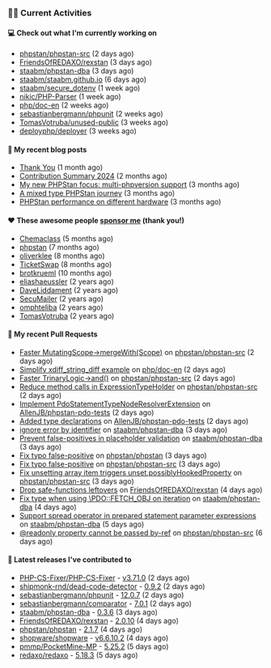 ### 👨‍💻 Current Activities


#### 💻 Check out what I'm currently working on

- [phpstan/phpstan-src](https://github.com/phpstan/phpstan-src) (2 days ago)
- [FriendsOfREDAXO/rexstan](https://github.com/FriendsOfREDAXO/rexstan) (3 days ago)
- [staabm/phpstan-dba](https://github.com/staabm/phpstan-dba) (3 days ago)
- [staabm/staabm.github.io](https://github.com/staabm/staabm.github.io) (6 days ago)
- [staabm/secure_dotenv](https://github.com/staabm/secure_dotenv) (1 week ago)
- [nikic/PHP-Parser](https://github.com/nikic/PHP-Parser) (1 week ago)
- [php/doc-en](https://github.com/php/doc-en) (2 weeks ago)
- [sebastianbergmann/phpunit](https://github.com/sebastianbergmann/phpunit) (2 weeks ago)
- [TomasVotruba/unused-public](https://github.com/TomasVotruba/unused-public) (3 weeks ago)
- [deployphp/deployer](https://github.com/deployphp/deployer) (3 weeks ago)


#### 📜 My recent blog posts

- [Thank You](https://staabm.github.io/2025/01/24/thank-you.html) (1 month ago)
- [Contribution Summary 2024](https://staabm.github.io/2024/12/11/contribution-summary-2024.html) (2 months ago)
- [My new PHPStan focus: multi-phpversion support](https://staabm.github.io/2024/11/28/phpstan-php-version-in-scope.html) (3 months ago)
- [A mixed type PHPStan journey](https://staabm.github.io/2024/11/26/phpstan-mixed-types.html) (3 months ago)
- [PHPStan performance on different hardware](https://staabm.github.io/2024/11/17/phpstan-performance-on-different-hardware.html) (3 months ago)


#### ❤️ These awesome people [sponsor me](https://github.com/sponsors/staabm) (thank you!)

- [Chemaclass](https://github.com/Chemaclass) (5 months ago)
- [phpstan](https://github.com/phpstan) (7 months ago)
- [oliverklee](https://github.com/oliverklee) (8 months ago)
- [TicketSwap](https://github.com/TicketSwap) (8 months ago)
- [brotkrueml](https://github.com/brotkrueml) (10 months ago)
- [eliashaeussler](https://github.com/eliashaeussler) (2 years ago)
- [DaveLiddament](https://github.com/DaveLiddament) (2 years ago)
- [SecuMailer](https://github.com/SecuMailer) (2 years ago)
- [omphteliba](https://github.com/omphteliba) (2 years ago)
- [TomasVotruba](https://github.com/TomasVotruba) (2 years ago)


#### 🔨 My recent Pull Requests

- [Faster MutatingScope-&gt;mergeWith(Scope)](https://github.com/phpstan/phpstan-src/pull/3861) on [phpstan/phpstan-src](https://github.com/phpstan/phpstan-src) (2 days ago)
- [Simplify xdiff_string_diff example](https://github.com/php/doc-en/pull/4520) on [php/doc-en](https://github.com/php/doc-en) (2 days ago)
- [Faster TrinaryLogic-&gt;and()](https://github.com/phpstan/phpstan-src/pull/3860) on [phpstan/phpstan-src](https://github.com/phpstan/phpstan-src) (2 days ago)
- [Reduce method calls in ExpressionTypeHolder](https://github.com/phpstan/phpstan-src/pull/3859) on [phpstan/phpstan-src](https://github.com/phpstan/phpstan-src) (2 days ago)
- [Implement PdoStatementTypeNodeResolverExtension](https://github.com/AllenJB/phpstan-pdo-tests/pull/2) on [AllenJB/phpstan-pdo-tests](https://github.com/AllenJB/phpstan-pdo-tests) (2 days ago)
- [Added type declarations](https://github.com/AllenJB/phpstan-pdo-tests/pull/1) on [AllenJB/phpstan-pdo-tests](https://github.com/AllenJB/phpstan-pdo-tests) (2 days ago)
- [ignore error by identifier](https://github.com/staabm/phpstan-dba/pull/753) on [staabm/phpstan-dba](https://github.com/staabm/phpstan-dba) (3 days ago)
- [Prevent false-positives in placeholder validation](https://github.com/staabm/phpstan-dba/pull/752) on [staabm/phpstan-dba](https://github.com/staabm/phpstan-dba) (3 days ago)
- [Fix typo false-positive](https://github.com/phpstan/phpstan/pull/12700) on [phpstan/phpstan](https://github.com/phpstan/phpstan) (3 days ago)
- [Fix typo false-positive](https://github.com/phpstan/phpstan-src/pull/3856) on [phpstan/phpstan-src](https://github.com/phpstan/phpstan-src) (3 days ago)
- [Fix unsetting array item triggers unset.possiblyHookedProperty](https://github.com/phpstan/phpstan-src/pull/3855) on [phpstan/phpstan-src](https://github.com/phpstan/phpstan-src) (3 days ago)
- [Drop safe-functions leftovers](https://github.com/FriendsOfREDAXO/rexstan/pull/844) on [FriendsOfREDAXO/rexstan](https://github.com/FriendsOfREDAXO/rexstan) (4 days ago)
- [Fix type when using \PDO::FETCH_OBJ on iteration](https://github.com/staabm/phpstan-dba/pull/751) on [staabm/phpstan-dba](https://github.com/staabm/phpstan-dba) (4 days ago)
- [Support spread operator in prepared statement parameter expressions](https://github.com/staabm/phpstan-dba/pull/750) on [staabm/phpstan-dba](https://github.com/staabm/phpstan-dba) (5 days ago)
- [@readonly property cannot be passed by-ref](https://github.com/phpstan/phpstan-src/pull/3850) on [phpstan/phpstan-src](https://github.com/phpstan/phpstan-src) (6 days ago)


#### 🔭 Latest releases I've contributed to

- [PHP-CS-Fixer/PHP-CS-Fixer](https://github.com/PHP-CS-Fixer/PHP-CS-Fixer) - [v3.71.0](https://github.com/PHP-CS-Fixer/PHP-CS-Fixer/releases/tag/v3.71.0) (2 days ago)
- [shipmonk-rnd/dead-code-detector](https://github.com/shipmonk-rnd/dead-code-detector) - [0.9.2](https://github.com/shipmonk-rnd/dead-code-detector/releases/tag/0.9.2) (2 days ago)
- [sebastianbergmann/phpunit](https://github.com/sebastianbergmann/phpunit) - [12.0.7](https://github.com/sebastianbergmann/phpunit/releases/tag/12.0.7) (2 days ago)
- [sebastianbergmann/comparator](https://github.com/sebastianbergmann/comparator) - [7.0.1](https://github.com/sebastianbergmann/comparator/releases/tag/7.0.1) (2 days ago)
- [staabm/phpstan-dba](https://github.com/staabm/phpstan-dba) - [0.3.6](https://github.com/staabm/phpstan-dba/releases/tag/0.3.6) (3 days ago)
- [FriendsOfREDAXO/rexstan](https://github.com/FriendsOfREDAXO/rexstan) - [2.0.10](https://github.com/FriendsOfREDAXO/rexstan/releases/tag/2.0.10) (4 days ago)
- [phpstan/phpstan](https://github.com/phpstan/phpstan) - [2.1.7](https://github.com/phpstan/phpstan/releases/tag/2.1.7) (4 days ago)
- [shopware/shopware](https://github.com/shopware/shopware) - [v6.6.10.2](https://github.com/shopware/shopware/releases/tag/v6.6.10.2) (4 days ago)
- [pmmp/PocketMine-MP](https://github.com/pmmp/PocketMine-MP) - [5.25.2](https://github.com/pmmp/PocketMine-MP/releases/tag/5.25.2) (5 days ago)
- [redaxo/redaxo](https://github.com/redaxo/redaxo) - [5.18.3](https://github.com/redaxo/redaxo/releases/tag/5.18.3) (5 days ago)
